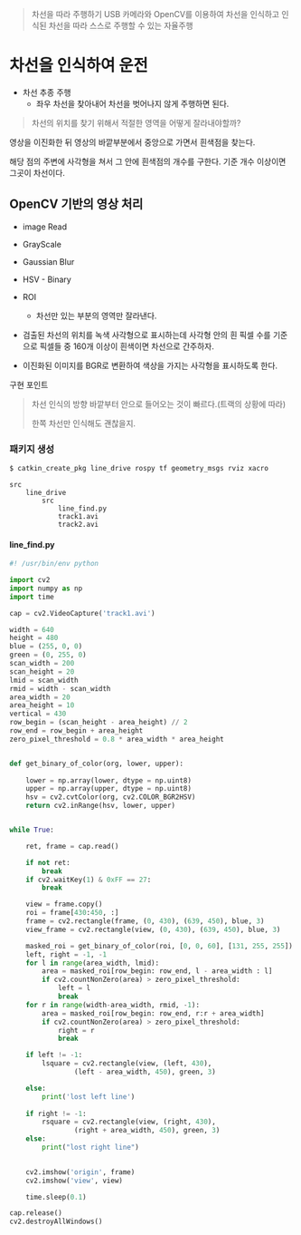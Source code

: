 > 차선을 따라 주행하기
> USB 카메라와 OpenCV를 이용하여 차선을 인식하고 인식된 차선을 따라 스스로 주행할 수 있는 자율주행

# 차선을 인식하여 운전

+ 차선 추종 주행
  + 좌우 차선을 찾아내어 차선을 벗어나지 않게 주행하면 된다.

> 차선의 위치를 찾기 위해서 적절한 영역을 어떻게 잘라내야할까?

영상을 이진화한 뒤 영상의 바깥부분에서 중앙으로 가면서 흰색점을 찾는다.

해당 점의 주변에 사각형을 쳐서 그 안에 흰색점의 개수를 구한다. 기준 개수 이상이면 그곳이 차선이다.



## OpenCV 기반의 영상 처리

+ image Read
+ GrayScale
+ Gaussian Blur
+ HSV - Binary
+ ROI
  + 차선만 있는 부분의 영역만 잘라낸다.
+ 검출된 차선의 위치를 녹색 사각형으로 표시하는데 사각형 안의 흰 픽셀 수를 기준으로 픽셀들 중 160개 이상이 흰색이면 차선으로 간주하자.

+ 이진화된 이미지를 BGR로 변환하여 색상을 가지는 사각형을 표시하도록 한다.

구현 포인트

> 차선 인식의 방향 바깥부터 안으로 들어오는 것이 빠르다.(트랙의 상황에 따라)
>
> 한쪽 차선만 인식해도 괜찮을지.



### 패키지 생성

```bash
$ catkin_create_pkg line_drive rospy tf geometry_msgs rviz xacro
```

```
src
	line_drive
		src
			line_find.py
			track1.avi
			track2.avi
```



#### line_find.py

```python
#! /usr/bin/env python

import cv2
import numpy as np
import time

cap = cv2.VideoCapture('track1.avi')

width = 640
height = 480
blue = (255, 0, 0)
green = (0, 255, 0)
scan_width = 200
scan_height = 20
lmid = scan_width
rmid = width - scan_width
area_width = 20
area_height = 10
vertical = 430
row_begin = (scan_height - area_height) // 2
row_end = row_begin + area_height
zero_pixel_threshold = 0.8 * area_width * area_height


def get_binary_of_color(org, lower, upper):
    
    lower = np.array(lower, dtype = np.uint8)
    upper = np.array(upper, dtype = np.uint8)
    hsv = cv2.cvtColor(org, cv2.COLOR_BGR2HSV)
    return cv2.inRange(hsv, lower, upper)


while True:

    ret, frame = cap.read()

    if not ret:
        break
    if cv2.waitKey(1) & 0xFF == 27:
        break

    view = frame.copy()
    roi = frame[430:450, :]
    frame = cv2.rectangle(frame, (0, 430), (639, 450), blue, 3)
    view_frame = cv2.rectangle(view, (0, 430), (639, 450), blue, 3)

    masked_roi = get_binary_of_color(roi, [0, 0, 60], [131, 255, 255])
    left, right = -1, -1
    for l in range(area_width, lmid):
        area = masked_roi[row_begin: row_end, l - area_width : l]
        if cv2.countNonZero(area) > zero_pixel_threshold:
            left = l
            break
    for r in range(width-area_width, rmid, -1):
        area = masked_roi[row_begin: row_end, r:r + area_width]
        if cv2.countNonZero(area) > zero_pixel_threshold:
            right = r
            break

    if left != -1:
        lsquare = cv2.rectangle(view, (left, 430), 
                (left - area_width, 450), green, 3)

    else:
        print('lost left line')
    
    if right != -1:
        rsquare = cv2.rectangle(view, (right, 430), 
                (right + area_width, 450), green, 3)
    else:
        print("lost right line")

    
    cv2.imshow('origin', frame)
    cv2.imshow('view', view)

    time.sleep(0.1)

cap.release()
cv2.destroyAllWindows()


```

